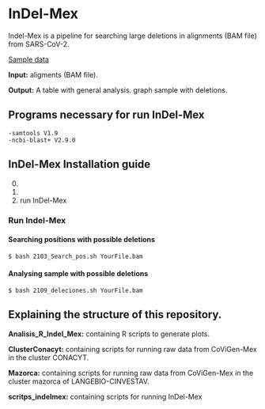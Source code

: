 # InDel-Mex

Indel-Mex is a pipeline for searching large deletions in alignments (BAM file) from SARS-CoV-2.

[Sample data](https://drive.google.com/file/d/1XtVuEIJ16FRA2yQPG--L3g0dKYV3OQRE/view?usp=sharing)

**Input:** aligments (BAM file).

**Output:** 
	A table with general analysis.
	graph sample with deletions.

## Programs necessary for run InDel-Mex
	-samtools V1.9
	-ncbi-blast+ V2.9.0

## InDel-Mex Installation guide
0.
1.
2. run InDel-Mex

### Run Indel-Mex
#### Searching positions with possible deletions
	$ bash 2103_Search_pos.sh YourFile.bam

#### Analysing sample with possible deletions
	$ bash 2109_deleciones.sh YourFile.bam


## Explaining the structure of this repository.

**Analisis_R_Indel_Mex:** containing R scripts to generate plots.

**ClusterConacyt:** containing scripts for running raw data from CoViGen-Mex in the cluster CONACYT.

**Mazorca:** containing scripts for running raw data from CoViGen-Mex in the cluster mazorca of LANGEBIO-CINVESTAV.

**scritps_indelmex:** containing scripts for running InDel-Mex

